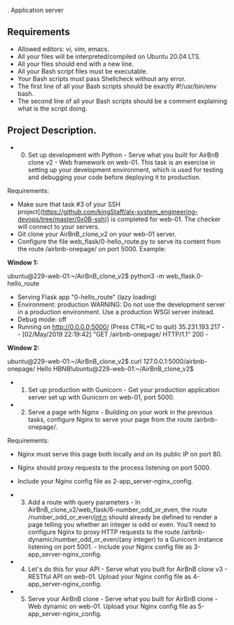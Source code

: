 . Application server

## Requirements

- Allowed editors: vi, vim, emacs.
- All your files will be interpreted/compiled on Ubuntu 20.04 LTS.
- All your files should end with a new line.
- All your Bash script files must be executable.
- Your Bash scripts must pass Shellcheck without any error.
- The first line of all your Bash scripts should be exactly #!/usr/bin/env bash.
- The second line of all your Bash scripts should be a comment explaining what is the script doing.

## Project Description.

- 0. Set up development with Python - Serve what you built for AirBnB clone v2 - Web framework on web-01. This task is an exercise in setting up your development environment, which is used for testing and debugging your code before deploying it to production.

Requirements:

- Make sure that task #3 of your SSH project[(https://github.com/kingStaff/alx-system_engineering-devops/tree/master/0x0B-ssh)] is completed for web-01. The checker will connect to your servers.
- Git clone your AirBnB_clone_v2 on your web-01 server.
- Configure the file web_flask/0-hello_route.py to serve its content from the route /airbnb-onepage/ on port 5000.
Example:

**Window 1:**

ubuntu@229-web-01:~/AirBnB_clone_v2$ python3 -m web_flask.0-hello_route
* Serving Flask app "0-hello_route" (lazy loading)
* Environment: production
  WARNING: Do not use the development server in a production environment.
  Use a production WSGI server instead.
* Debug mode: off
* Running on http://0.0.0.0:5000/ (Press CTRL+C to quit)
35.231.193.217 - - [02/May/2019 22:19:42] "GET /airbnb-onepage/ HTTP/1.1" 200 -

**Window 2:**

ubuntu@229-web-01:~/AirBnB_clone_v2$ curl 127.0.0.1:5000/airbnb-onepage/
Hello HBNB!ubuntu@229-web-01:~/AirBnB_clone_v2$

- 1. Set up production with Gunicorn - Get your production application server set up with Gunicorn on web-01, port 5000.

- 2. Serve a page with Nginx - Building on your work in the previous tasks, configure Nginx to serve your page from the route /airbnb-onepage/.

Requirements:

- Nginx must serve this page both locally and on its public IP on port 80.
- Nginx should proxy requests to the process listening on port 5000.
- Include your Nginx config file as 2-app_server-nginx_config.

- 3. Add a route with query parameters - In AirBnB_clone_v2/web_flask/6-number_odd_or_even, the route /number_odd_or_even/<int:n> should already be defined to render a page telling you whether an integer is odd or even. You’ll need to configure Nginx to proxy HTTP requests to the route /airbnb-dynamic/number_odd_or_even/(any integer) to a Gunicorn instance listening on port 5001. - Include your Nginx config file as 3-app_server-nginx_config.

- 4. Let's do this for your API - Serve what you built for AirBnB clone v3 - RESTful API on web-01. Upload your Nginx config file as 4-app_server-nginx_config.

- 5. Serve your AirBnB clone - Serve what you built for AirBnB clone - Web dynamic on web-01. Upload your Nginx config file as 5-app_server-nginx_config.
